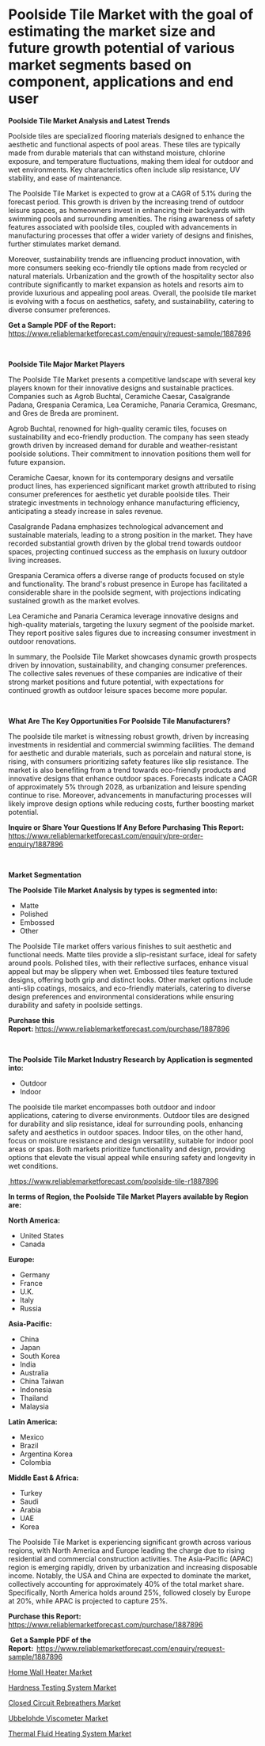 <p><h1>Poolside Tile Market with the goal of estimating the market size and future growth potential of various market segments based on component, applications and end user</h1></p><p><strong>Poolside Tile Market Analysis and Latest Trends</strong></p>
<p><p>Poolside tiles are specialized flooring materials designed to enhance the aesthetic and functional aspects of pool areas. These tiles are typically made from durable materials that can withstand moisture, chlorine exposure, and temperature fluctuations, making them ideal for outdoor and wet environments. Key characteristics often include slip resistance, UV stability, and ease of maintenance.</p><p>The Poolside Tile Market is expected to grow at a CAGR of 5.1% during the forecast period. This growth is driven by the increasing trend of outdoor leisure spaces, as homeowners invest in enhancing their backyards with swimming pools and surrounding amenities. The rising awareness of safety features associated with poolside tiles, coupled with advancements in manufacturing processes that offer a wider variety of designs and finishes, further stimulates market demand. </p><p>Moreover, sustainability trends are influencing product innovation, with more consumers seeking eco-friendly tile options made from recycled or natural materials. Urbanization and the growth of the hospitality sector also contribute significantly to market expansion as hotels and resorts aim to provide luxurious and appealing pool areas. Overall, the poolside tile market is evolving with a focus on aesthetics, safety, and sustainability, catering to diverse consumer preferences.</p></p>
<p><strong>Get a Sample PDF of the Report:&nbsp;</strong> <a href="https://www.reliablemarketforecast.com/enquiry/request-sample/1887896?utm_campaign=1102&utm_medium=2&utm_source=Github&utm_content=ia&utm_term=10042025&utm_id=poolside-tile">https://www.reliablemarketforecast.com/enquiry/request-sample/1887896</a></p>
<p>&nbsp;</p>
<p><strong>Poolside Tile Major Market Players</strong></p>
<p><p>The Poolside Tile Market presents a competitive landscape with several key players known for their innovative designs and sustainable practices. Companies such as Agrob Buchtal, Ceramiche Caesar, Casalgrande Padana, Grespania Ceramica, Lea Ceramiche, Panaria Ceramica, Gresmanc, and Gres de Breda are prominent.</p><p>Agrob Buchtal, renowned for high-quality ceramic tiles, focuses on sustainability and eco-friendly production. The company has seen steady growth driven by increased demand for durable and weather-resistant poolside solutions. Their commitment to innovation positions them well for future expansion.</p><p>Ceramiche Caesar, known for its contemporary designs and versatile product lines, has experienced significant market growth attributed to rising consumer preferences for aesthetic yet durable poolside tiles. Their strategic investments in technology enhance manufacturing efficiency, anticipating a steady increase in sales revenue.</p><p>Casalgrande Padana emphasizes technological advancement and sustainable materials, leading to a strong position in the market. They have recorded substantial growth driven by the global trend towards outdoor spaces, projecting continued success as the emphasis on luxury outdoor living increases.</p><p>Grespania Ceramica offers a diverse range of products focused on style and functionality. The brand's robust presence in Europe has facilitated a considerable share in the poolside segment, with projections indicating sustained growth as the market evolves.</p><p>Lea Ceramiche and Panaria Ceramica leverage innovative designs and high-quality materials, targeting the luxury segment of the poolside market. They report positive sales figures due to increasing consumer investment in outdoor renovations.</p><p>In summary, the Poolside Tile Market showcases dynamic growth prospects driven by innovation, sustainability, and changing consumer preferences. The collective sales revenues of these companies are indicative of their strong market positions and future potential, with expectations for continued growth as outdoor leisure spaces become more popular.</p></p>
<p>&nbsp;</p>
<p><strong>What Are The Key Opportunities For Poolside Tile Manufacturers?</strong></p>
<p><p>The poolside tile market is witnessing robust growth, driven by increasing investments in residential and commercial swimming facilities. The demand for aesthetic and durable materials, such as porcelain and natural stone, is rising, with consumers prioritizing safety features like slip resistance. The market is also benefiting from a trend towards eco-friendly products and innovative designs that enhance outdoor spaces. Forecasts indicate a CAGR of approximately 5% through 2028, as urbanization and leisure spending continue to rise. Moreover, advancements in manufacturing processes will likely improve design options while reducing costs, further boosting market potential.</p></p>
<p><strong>Inquire or Share Your Questions If Any Before Purchasing This Report:</strong> <a href="https://www.reliablemarketforecast.com/enquiry/pre-order-enquiry/1887896?utm_campaign=1102&utm_medium=2&utm_source=Github&utm_content=ia&utm_term=10042025&utm_id=poolside-tile">https://www.reliablemarketforecast.com/enquiry/pre-order-enquiry/1887896</a></p>
<p>&nbsp;</p>
<p><strong>Market Segmentation</strong></p>
<p><strong>The Poolside Tile Market Analysis by types is segmented into:</strong></p>
<p><ul><li>Matte</li><li>Polished</li><li>Embossed</li><li>Other</li></ul></p>
<p><p>The Poolside Tile market offers various finishes to suit aesthetic and functional needs. Matte tiles provide a slip-resistant surface, ideal for safety around pools. Polished tiles, with their reflective surfaces, enhance visual appeal but may be slippery when wet. Embossed tiles feature textured designs, offering both grip and distinct looks. Other market options include anti-slip coatings, mosaics, and eco-friendly materials, catering to diverse design preferences and environmental considerations while ensuring durability and safety in poolside settings.</p></p>
<p><strong>Purchase this Report:&nbsp;</strong><a href="https://www.reliablemarketforecast.com/purchase/1887896?utm_campaign=1102&utm_medium=2&utm_source=Github&utm_content=ia&utm_term=10042025&utm_id=poolside-tile">https://www.reliablemarketforecast.com/purchase/1887896</a></p>
<p>&nbsp;</p>
<p><strong>The Poolside Tile Market Industry Research by Application is segmented into:</strong></p>
<p><ul><li>Outdoor</li><li>Indoor</li></ul></p>
<p><p>The poolside tile market encompasses both outdoor and indoor applications, catering to diverse environments. Outdoor tiles are designed for durability and slip resistance, ideal for surrounding pools, enhancing safety and aesthetics in outdoor spaces. Indoor tiles, on the other hand, focus on moisture resistance and design versatility, suitable for indoor pool areas or spas. Both markets prioritize functionality and design, providing options that elevate the visual appeal while ensuring safety and longevity in wet conditions.</p></p>
<p><a href="https://www.reliablemarketforecast.com/poolside-tile-r1887896?utm_campaign=1102&utm_medium=2&utm_source=Github&utm_content=ia&utm_term=10042025&utm_id=poolside-tile">&nbsp;https://www.reliablemarketforecast.com/poolside-tile-r1887896</a></p>
<p><strong>In terms of Region, the Poolside Tile Market Players available by Region are:</strong></p>
<p>
    <p> <strong> North America: </strong>
        <ul>
            <li>United States</li>
            <li>Canada</li>
        </ul>
        </p> 
    <p> <strong> Europe: </strong>
        <ul>
            <li>Germany</li>
            <li>France</li>
            <li>U.K.</li>
            <li>Italy</li>
            <li>Russia</li>
        </ul>
        </p> 
    <p> <strong> Asia-Pacific: </strong>
        <ul>
            <li>China</li>
            <li>Japan</li>
            <li>South Korea</li>
            <li>India</li>
            <li>Australia</li>
            <li>China Taiwan</li>
            <li>Indonesia</li>
            <li>Thailand</li>
            <li>Malaysia</li>
        </ul>
        </p> 
    <p> <strong> Latin America: </strong>
        <ul>
            <li>Mexico</li>
            <li>Brazil</li>
            <li>Argentina Korea</li>
            <li>Colombia</li>
        </ul>
        </p> 
    <p> <strong> Middle East & Africa: </strong>
        <ul>
            <li>Turkey</li>
            <li>Saudi</li>
            <li>Arabia</li>
            <li>UAE</li>
            <li>Korea</li>
        </ul>
    </p>
    </p>
<p><p>The Poolside Tile Market is experiencing significant growth across various regions, with North America and Europe leading the charge due to rising residential and commercial construction activities. The Asia-Pacific (APAC) region is emerging rapidly, driven by urbanization and increasing disposable income. Notably, the USA and China are expected to dominate the market, collectively accounting for approximately 40% of the total market share. Specifically, North America holds around 25%, followed closely by Europe at 20%, while APAC is projected to capture 25%.</p></p>
<p><strong>Purchase this Report: </strong><a href="https://www.reliablemarketforecast.com/purchase/1887896?utm_campaign=1102&utm_medium=2&utm_source=Github&utm_content=ia&utm_term=10042025&utm_id=poolside-tile">https://www.reliablemarketforecast.com/purchase/1887896</a></p>
<p>&nbsp;<strong>Get a Sample PDF of the Report:&nbsp;&nbsp;</strong><a href="https://www.reliablemarketforecast.com/enquiry/request-sample/1887896?utm_campaign=1102&utm_medium=2&utm_source=Github&utm_content=ia&utm_term=10042025&utm_id=poolside-tile">https://www.reliablemarketforecast.com/enquiry/request-sample/1887896</a></p>
<p><strong></strong></p>
<p><p><a href="https://github.com/lestymbango/Market-Research-Report-List-1/blob/main/home-wall-heater-market.md?utm_campaign=1102&utm_medium=2&utm_source=Github&utm_content=ia&utm_term=10042025&utm_id=poolside-tile">Home Wall Heater Market</a></p><p><a href="https://github.com/dickstoscopg/Market-Research-Report-List-1/blob/main/hardness-testing-system-market.md?utm_campaign=1102&utm_medium=2&utm_source=Github&utm_content=ia&utm_term=10042025&utm_id=poolside-tile">Hardness Testing System Market</a></p><p><a href="https://github.com/papnider/Market-Research-Report-List-1/blob/main/closed-circuit-rebreathers-market.md?utm_campaign=1102&utm_medium=2&utm_source=Github&utm_content=ia&utm_term=10042025&utm_id=poolside-tile">Closed Circuit Rebreathers Market</a></p><p><a href="https://github.com/foustzelmsdv/Market-Research-Report-List-1/blob/main/ubbelohde-viscometer-market.md?utm_campaign=1102&utm_medium=2&utm_source=Github&utm_content=ia&utm_term=10042025&utm_id=poolside-tile">Ubbelohde Viscometer Market</a></p><p><a href="https://github.com/geresalgieaz/Market-Research-Report-List-1/blob/main/thermal-fluid-heating-system-market.md?utm_campaign=1102&utm_medium=2&utm_source=Github&utm_content=ia&utm_term=10042025&utm_id=poolside-tile">Thermal Fluid Heating System Market</a></p></p>